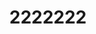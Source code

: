 <!DOCTYPE html>
<html lang="en">
<head>
	<meta charset="UTF-8">
	<link rel="shortcut icon" href="/favicon.ico" type="image/x-icon">
	<meta name="apple-mobile-web-app-capable" content="yes">
	<meta name="apple-itunes-app" content="app-id=1247252488">
	<meta name="viewport" content="width=device-width,initial-scale=1.0,minimum-scale=1.0,maximum-scale=1.0,user-scalable=no">
</head>
<body style="text-align: center">
	<h1>2222222</h1>
	<br>
	
</body>
</html>
